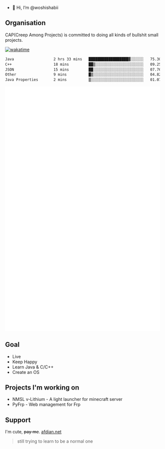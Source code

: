 - 👋 Hi, I’m @woshishabii

## Organisation

CAP(Creep Among Projects) is committed to doing all kinds of bullshit small projects.

[![wakatime](https://wakatime.com/badge/user/34d02784-acc1-4a16-82d7-33fdb53c4ed6.svg)](https://wakatime.com/@34d02784-acc1-4a16-82d7-33fdb53c4ed6)

<!--START_SECTION:waka-->

```txt
Java                  2 hrs 33 mins   ██████████████████▓░░░░░░   75.30 %
C++                   18 mins         ██▒░░░░░░░░░░░░░░░░░░░░░░   09.25 %
JSON                  15 mins         ██░░░░░░░░░░░░░░░░░░░░░░░   07.76 %
Other                 9 mins          █▒░░░░░░░░░░░░░░░░░░░░░░░   04.82 %
Java Properties       2 mins          ▒░░░░░░░░░░░░░░░░░░░░░░░░   01.07 %
```

<!--END_SECTION:waka-->

![card](https://github.com/woshishabii/netease-cloud-music-card/blob/main/card.svg)

## Goal
- Live
- Keep Happy
- Learn Java & C/C++
- Create an OS

## Projects I'm working on

- NMSL v-Lithium - A light launcher for minecraft server
- PyFrp - Web management for Frp


## Support
I'm cute, ~~pay me~~.
[afdian.net](https://afdian.net/a/woshishabi)

> still trying to learn to be a normal one

<!---
woshishabii/woshishabii is a ✨ special ✨ repository because its `README.md` (this file) appears on your GitHub profile.
You can click the Preview link to take a look at your changes.
--->
